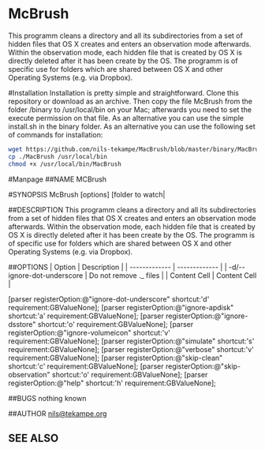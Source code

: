 # McBrush
This programm cleans a directory and all its subdirectories from a set of hidden files that OS X creates and enters an observation mode afterwards. Within the observation mode, each hidden file that is created by OS X is directly deleted after it has been create by the OS.
The programm is of specific use for folders which are shared between OS X and other Operating Systems (e.g. via Dropbox).

#Installation
Installation is pretty simple and straightforward. Clone this repository or download as an archive. Then copy the file McBrush from the folder /binary to /usr/local/bin on your Mac; afterwards you need to set the execute permission on that file. As an alternative you can use the simple install.sh in the binary folder.
As an alternative you can use the following set of commands for installation:
```bash
wget https://github.com/nils-tekampe/MacBrush/blob/master/binary/MacBrush
cp ./MacBrush /usr/local/bin
chmod +x /usr/local/bin/MacBrush
```

#Manpage 
##NAME
MCBrush 

#SYNOPSIS
McBrush [options] [folder to watch|

##DESCRIPTION
This programm cleans a directory and all its subdirectories from a set of hidden files that OS X creates and enters an observation mode afterwards. Within the observation mode, each hidden file that is created by OS X is directly deleted after it has been create by the OS.
The programm is of specific use for folders which are shared between OS X and other Operating Systems (e.g. via Dropbox).

##OPTIONS
| Option | Description |
| ------------- | ------------- |
| -d/--ignore-dot-underscore  | Do not remove ._ files |
| Content Cell  | Content Cell  |


 [parser registerOption:@"ignore-dot-underscore" shortcut:'d' requirement:GBValueNone];
    [parser registerOption:@"ignore-apdisk" shortcut:'a' requirement:GBValueNone];
    [parser registerOption:@"ignore-dsstore" shortcut:'o' requirement:GBValueNone];
    [parser registerOption:@"ignore-volumeicon" shortcut:'v' requirement:GBValueNone];
    [parser registerOption:@"simulate" shortcut:'s' requirement:GBValueNone];
    [parser registerOption:@"verbose" shortcut:'v' requirement:GBValueNone];
    [parser registerOption:@"skip-clean" shortcut:'c' requirement:GBValueNone];
    [parser registerOption:@"skip-observation" shortcut:'o' requirement:GBValueNone];
    [parser registerOption:@"help" shortcut:'h' requirement:GBValueNone];


##BUGS
nothing known 

##AUTHOR
nils@tekampe.org

SEE ALSO
-

